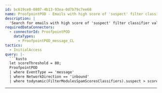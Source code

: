 ```yaml
---
id: bc619ce8-0807-4b13-93ea-0d7b79c7ee68
name: ProofpointPOD - Emails with high score of 'suspect' filter classifier value
description: |
  'Search for emails with high score of 'suspect' filter classifier value.'
requiredDataConnectors:
  - connectorId: ProofpointPOD
    dataTypes:
      - ProofpointPOD_message_CL
tactics:
  - InitialAccess
query: |-
  ```kusto
  let scoreThreshold = 80;
  ProofpointPOD
  | where EventType == 'message'
  | where NetworkDirection == 'inbound'
  | where todynamic(FilterModulesSpamScoresClassifiers).suspect > scoreThreshold
  ```
---
```


